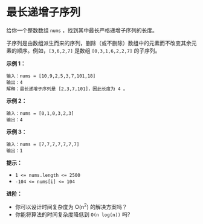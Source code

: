 # 最长递增子序列

给你一个整数数组 `nums` ，找到其中最长严格递增子序列的长度。

子序列是由数组派生而来的序列，删除（或不删除）数组中的元素而不改变其余元素的顺序。例如，`[3,6,2,7]` 是数组 `[0,3,1,6,2,2,7]` 的子序列。

 
**示例 1：**
```
输入：nums = [10,9,2,5,3,7,101,18]
输出：4
解释：最长递增子序列是 [2,3,7,101]，因此长度为 4 。
```
**示例 2：**
```
输入：nums = [0,1,0,3,2,3]
输出：4
```
**示例 3：**
```
输入：nums = [7,7,7,7,7,7,7]
输出：1
``` 

**提示：**

+ `1 <= nums.length <= 2500`
+ `-104 <= nums[i] <= 104`
 

**进阶：**

+ 你可以设计时间复杂度为 O(n<sup>2</sup>) 的解决方案吗？
+ 你能将算法的时间复杂度降低到 `O(n log(n))` 吗?